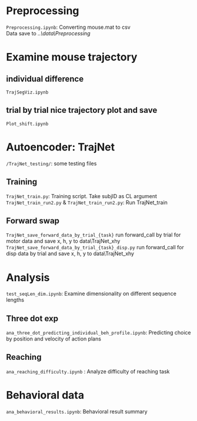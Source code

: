 # Preprocessing
`Preprocessing.ipynb`: Converting mouse.mat to csv  
Data save to *..\data\Preprocessing*

# Examine mouse trajectory 
## individual difference
`TrajSegViz.ipynb`

## trial by trial nice trajectory plot and save
`Plot_shift.ipynb`

# Autoencoder: TrajNet
``/TrajNet_testing/``: some testing files

## Training
`TrajNet_train.py`: Training script. Take subjID as CL argument  
`TrajNet_train_run2.py` & `TrajNet_train_run2.py`: Run TrajNet_train

## Forward swap 
`TrajNet_save_forward_data_by_trial_{task}` run forward_call by trial for motor data and save x, h, y to data\TrajNet_xhy
`TrajNet_save_forward_data_by_trial_{task}_disp.py` run forward_call for disp data by trial and save x, h, y to data\TrajNet_xhy

# Analysis
`test_seqLen_dim.ipynb`: Examine dimensionality on different sequence lengths 

## Three dot exp
`ana_three_dot_predicting_individual_beh_profile.ipynb`: Predicting choice by position and velocity of action plans

## Reaching
`ana_reaching_difficulty.ipynb` : Analyze difficulty of reaching task

# Behavioral data
`ana_behavioral_results.ipynb`: Behavioral result summary